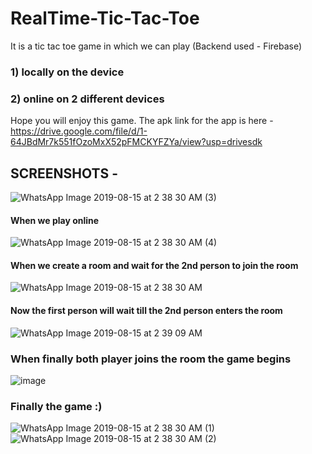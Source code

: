# RealTime-Tic-Tac-Toe
It is a tic tac toe game in which we can play (Backend used - Firebase)
### 1) locally on the device
### 2) online on 2 different devices 
Hope you will enjoy this game. The apk link for the app is here - https://drive.google.com/file/d/1-64JBdMr7k551fOzoMxX52pFMCKYFZYa/view?usp=drivesdk
## SCREENSHOTS - 
![WhatsApp Image 2019-08-15 at 2 38 30 AM (3)](https://user-images.githubusercontent.com/43893611/63056844-88f55800-bf06-11e9-9448-03ac018a7897.jpeg)
</br>
#### When we play online
![WhatsApp Image 2019-08-15 at 2 38 30 AM (4)](https://user-images.githubusercontent.com/43893611/63056861-927ec000-bf06-11e9-877a-d9876ac84b16.jpeg)
</br>
#### When we create a room and wait for the 2nd person to join the room
![WhatsApp Image 2019-08-15 at 2 38 30 AM](https://user-images.githubusercontent.com/43893611/63056869-96aadd80-bf06-11e9-8afc-9f4789b61633.jpeg)
</br>
#### Now the first person will wait till the 2nd person enters the room
![WhatsApp Image 2019-08-15 at 2 39 09 AM](https://user-images.githubusercontent.com/43893611/63056877-9b6f9180-bf06-11e9-82b1-0bc3a9e60e1f.jpeg)
### When finally both player joins the room the game begins
![image](https://user-images.githubusercontent.com/43893611/63057397-bdb5df00-bf07-11e9-9547-e1a78b442bda.png)
</br>
### Finally the game :)
![WhatsApp Image 2019-08-15 at 2 38 30 AM (1)](https://user-images.githubusercontent.com/43893611/63056893-a2969f80-bf06-11e9-935a-bccf02af3beb.jpeg)
![WhatsApp Image 2019-08-15 at 2 38 30 AM (2)](https://user-images.githubusercontent.com/43893611/63056895-a5919000-bf06-11e9-9494-fb8f73268e97.jpeg)
